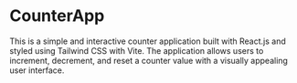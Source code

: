# CounterApp
 This is a simple and interactive counter application built with React.js and styled using Tailwind CSS with Vite. The application allows users to increment, decrement, and reset a counter value with a visually appealing user interface.
